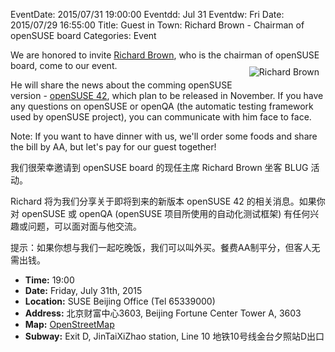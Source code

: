 EventDate: 2015/07/31 19:00:00
Eventdd: Jul 31
Eventdw: Fri
Date: 2015/07/29 16:55:00
Title: Guest in Town: Richard Brown - Chairman of openSUSE board
Categories: Event

We are honored to invite [Richard Brown](https://en.opensuse.org/openSUSE:Board#Members), who is the chairman of openSUSE board, come to our event.
<img title="Richard Brown" alt="Richard Brown" style="float: right; margin: 10px;" src="https://en.opensuse.org/images/thumb/7/76/Sysrich.jpeg/115px-Sysrich.jpeg">

He will share the news about the comming openSUSE version - [openSUSE 42](https://news.opensuse.org/2015/06/26/work-begins-on-totally-new-opensuse-release/), which plan to be released in November. If you have any questions on openSUSE or openQA (the automatic testing framework used by openSUSE project), you can communicate with him face to face.

Note: If you want to have dinner with us, we'll order some foods and share the bill by AA, but let's pay for our guest together!

我们很荣幸邀请到 openSUSE board 的现任主席 Richard Brown 坐客 BLUG 活动。

Richard 将为我们分享关于即将到来的新版本 openSUSE 42 的相关消息。如果你对 openSUSE 或 openQA (openSUSE 项目所使用的自动化测试框架) 有任何兴趣或问题，可以面对面与他交流。

提示：如果你想与我们一起吃晚饭，我们可以叫外买。餐费AA制平分，但客人无需出钱。

* **Time:** 19:00
* **Date:** Friday, July 31th, 2015
* **Location:** SUSE Beijing Office (Tel 65339000)
* **Address:** 北京财富中心3603, Beijing Fortune Center Tower A, 3603
* **Map:** [OpenStreetMap](http://www.openstreetmap.org/?mlat=39.91467&mlon=116.45434#map=18/39.91467/116.45434)
* **Subway:** Exit D, JinTaiXiZhao station, Line 10 地铁10号线金台夕照站D出口

